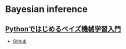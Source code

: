 # Bayesian inference
## [Pythonではじめるベイズ機械学習入門](https://www.kspub.co.jp/book/detail/5279786.html)
- [Github](https://github.com/sammy-suyama/PythonBayesianMLBook/tree/main)
